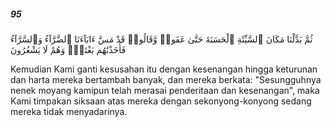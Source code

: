 ##### 95

<span class="ayah">ثُمَّ بَدَّلْنَا مَكَانَ ٱلسَّيِّئَةِ ٱلْحَسَنَةَ حَتَّىٰ عَفَوا۟ وَّقَالُوا۟ قَدْ مَسَّ ءَابَآءَنَا ٱلضَّرَّآءُ وَٱلسَّرَّآءُ فَأَخَذْنَٰهُم بَغْتَةًۭ وَهُمْ لَا يَشْعُرُونَ</span>

<span class="ayah_translation">Kemudian Kami ganti kesusahan itu dengan kesenangan hingga keturunan dan harta mereka bertambah banyak, dan mereka berkata: "Sesungguhnya nenek moyang kamipun telah merasai penderitaan dan kesenangan", maka Kami timpakan siksaan atas mereka dengan sekonyong-konyong sedang mereka tidak menyadarinya.</span>
